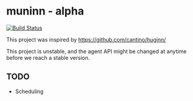 muninn - alpha
======
[![Build Status](https://api.travis-ci.org/collabspot/muninn.png?branch=master)](https://travis-ci.org/collabspot/muninn)


This project was inspired by https://github.com/cantino/huginn/

This project is unstable, and the agent API might be changed at anytime before we reach a stable version.

TODO
----

- Scheduling
